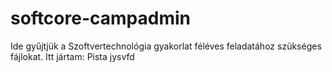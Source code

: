 softcore-campadmin
==================
Ide gyűjtjük a Szoftvertechnológia gyakorlat féléves feladatához szükséges fájlokat.
Itt jártam: Pista
jysvfd
